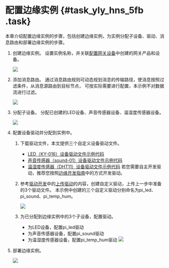 # 配置边缘实例 {#task_yly_hns_5fb .task}

本章介绍配置边缘实例的步骤，包括创建边缘实例，为实例分配子设备、驱动、消息路由和部署边缘实例的步骤。

1.  创建边缘实例。 设置实例名称，并关联[配置网关设备](cn.zh-CN/最佳实践/树莓派部署实践/配置网关设备.md#)中创建的网关产品和设备。

    ![](http://static-aliyun-doc.oss-cn-hangzhou.aliyuncs.com/assets/img/64077/155073320032105_zh-CN.png)

2.  添加消息路由。 通过消息路由规则可动态规划消息的传输路径，使消息按照过滤条件，从消息源路由到目标节点， 可按实际需要进行配置，本示例不对数据流进行过滤。

    ![](http://static-aliyun-doc.oss-cn-hangzhou.aliyuncs.com/assets/img/64077/155073320032106_zh-CN.png)

3.  分配子设备。 分配已创建的LED设备、声音传感器设备、温湿度传感器设备。

    ![](http://static-aliyun-doc.oss-cn-hangzhou.aliyuncs.com/assets/img/64077/155073320032107_zh-CN.png)

4.  配置设备驱动并分配到实例中。 
    1.  下载驱动文件，本文提供三个自定义设备驱动文件。 

        -   [LED（KY-016）设备驱动文件示例代码](http://aliyun-iotedge.oss-cn-hangzhou.aliyuncs.com/pi_led.zip)
        -   [声音传感器（sound-01）设备驱动文件示例代码](http://aliyun-iotedge.oss-cn-hangzhou.aliyuncs.com/pi_sound.zip)
        -   [温湿度传感器（DHT11）设备驱动文件示例代码](http://aliyun-iotedge.oss-cn-hangzhou.aliyuncs.com/pi_temp_hum.zip)
        若您需要自主开发驱动，推荐您按照[边缘开发指南](../../../../../cn.zh-CN/边缘开发指南/设备接入SDK综合示例.md#)中的方式开发驱动。

    2.  参考[驱动开发](../../../../../cn.zh-CN/用户指南/设备接入/驱动开发.md#)中的[上传驱动](../../../../../cn.zh-CN/用户指南/设备接入/驱动开发.md#upload_driver)的内容，创建自定义驱动，上传上一步中准备的3个驱动文件。 本示例中创建的三个自定义驱动分别命名为pi\_led、pi\_sound、pi\_temp\_hum。

        ![](http://static-aliyun-doc.oss-cn-hangzhou.aliyuncs.com/assets/img/64077/155073320132112_zh-CN.png)

    3.  为已分配到边缘实例中的3个子设备，配置驱动。 

        -   为LED设备，配置pi\_led驱动
        -   为声音传感器设备，配置pi\_sound驱动
        -   为温湿度传感器设备，配置pi\_temp\_hum驱动
        ![](http://static-aliyun-doc.oss-cn-hangzhou.aliyuncs.com/assets/img/64077/155073320132114_zh-CN.png)

5.  部署边缘实例。 

    ![](http://static-aliyun-doc.oss-cn-hangzhou.aliyuncs.com/assets/img/64077/155073320132115_zh-CN.png)


